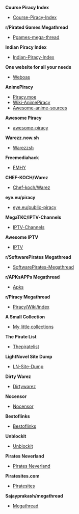 **Course Piracy Index**
* [Course-Piracy-Index](https://github.com/ItIsMeCall911/Course-Piracy-Index)

**r/Pirated Games Megathread**
* [Pgames-mega-thread](https://rentry.org/pgames-mega-thread)

**Indian Piracy Index**
* [Indian-Piracy-Index](https://github.com/anymeofu/Indian-Piracy-Index)

**One website for all your needs**
* [Weboas](https://weboas.is/)

**AnimePiracy**

* [Piracy.moe](https://piracy.moe/)
* [Wiki-AnimePiracy](https://wiki.piracy.moe/)
* [Awesome-anime-sources](https://github.com/anshumanv/awesome-anime-sources)

**Awesome Piracy**
* [awesome-piracy](https://github.com/Igglybuff/awesome-piracy/)

**Warezz.now.sh**
* [Warezzsh](https://piracy.vercel.app/)

**Freemediahack**
* [FMHY](https://www.reddit.com/r/FREEMEDIAHECKYEAH/wiki/index)

**CHEF-KOCH/Warez**
* [Chef-koch/Warez](https://libraries.io/github/CHEF-KOCH/Warez)

**eye.eu/piracy**
* [eye.eu/public-piracy](https://the-eye.eu/public/Piracy/)

**MegaTKC/IPTV-Channels**
* [IPTV-Channels](https://github.com/MegaTKC/IPTV-Channels)

**Awesome IPTV**
* [IPTV](https://github.com/iptv-org/iptv)

**r/SoftwarePirates Megathread**
* [SoftwarePirates-Megathread](https://rentry.org/SoftwarePirates-Megathread)

**r/APKsAPPs Megathread**
* [Apks](https://apks.me)

**r/Piracy Megathread**
* [Piracy/Wiki/index](https://www.reddit.com/r/Piracy/wiki/index)

**A Small Collection**
* [My little collections](https://my-little-collections.super.site/)

**The Pirate List**
* [Thepiratelist](https://thepiratelist.com/)

**LightNovel Site Dump**
* [LN-Site-Dump](https://docs.google.com/spreadsheets/d/1KGPLcSikfMgjtL7u8e2eiMQwDIgoAefOZsVrEzN9MQw/htmlview)

**Dirty Warez**
* [Dirtywarez](https://dirtywarez.org/)

**Nocensor**
* [Nocensor](https://nocensor.biz/)

**Bestoflinks**
* [Bestoflinks](http://bestoflinks.synology.me/)

**Unblockit**
* [Unblockit](https://unblockit.bz/)

**Pirates Neverland**
* [Pirates Neverland](http://www.neverland.ws/index.html)

**Piratesites.com**
* [Piratesites](https://web.archive.org/web/20200317192929/https://piratesites.com/)

**Sajayprakash/megathread**
* [Megathread](https://github.com/sajayprakash/megathread)


